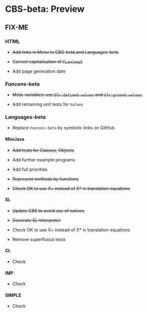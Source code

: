 CBS-beta: Preview
=================

FIX-ME
------

### HTML

- ~~Add links in Menu to CBS-beta and Languages-beta~~

- ~~Correct capitalisation of `PLanCompS`~~

- Add page generation date

### Funcons-beta

- ~~Meta-variables: use `DT<:defined-values` and `GT<:ground-values`.~~

- Add remaining unit tests for `Values`

### Languages-beta

- Replace `Funcons-beta` by symbolic links on GitHub.

#### MiniJava

- ~~Add tests for Classes, Objects~~

- Add further example programs

- Add full priorities

- ~~Represent methods by functions~~

- ~~Check OK to use X+ instead of X* in translation equations~~

#### SL

- ~~Update CBS to avoid use of natives~~

- ~~Generate SL-Interpreter~~

- Check OK to use X+ instead of X* in translation equations

- Remove superfluous tests

#### CL

- Check

#### IMP

- Check

#### SIMPLE

- Check
